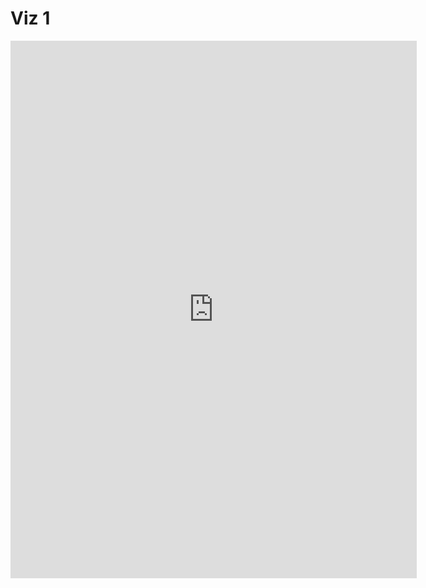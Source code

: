 # Viz 1
<iframe seamless frameborder="0" src="https://public.tableau.com/views/MainCitiesofFrosinone/Dashboard1?:embed=yes&:display_count=yes&:showVizHome=no" width = '650' height = '860' ></iframe>    

